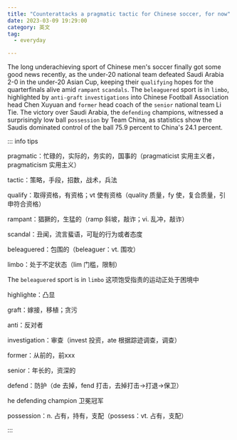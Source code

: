 ```yaml
---
title: "Counterattacks a pragmatic tactic for Chinese soccer, for now"
date: 2023-03-09 19:29:00
category: 英文
tag:
  - everyday

---
```


The long underachieving sport of Chinese men's soccer finally got some good news recently, as the under-20 national team defeated Saudi Arabia 2-0 in the under-20 Asian Cup, keeping their `qualifying` hopes for the quarterfinals alive amid `rampant` `scandals`. The `beleaguered` sport is in `limbo`, highlighted by `anti-graft` `investigations` into Chinese Football Association head Chen Xuyuan and `former` head coach of the `senior` national team Li Tie. The victory over Saudi Arabia, the `defending` champions, witnessed a surprisingly low ball `possession` by Team China, as statistics show the Saudis dominated control of the ball 75.9 percent to China's 24.1 percent.

::: info tips

pragmatic：忙碌的，实际的，务实的，国事的（pragmaticist 实用主义者，pragmaticism 实用主义）

tactic：策略，手段，招数，战术，兵法

qualify：取得资格，有资格；vt 使有资格（quality 质量，fy 使，复合质量，引申符合资格）

rampant：猖獗的，生猛的（ramp 斜坡，敲诈；vi. 乱冲，敲诈）

scandal：丑闻，流言蜚语，可耻的行为或者态度

beleaguered：包围的（beleaguer：vt. 围攻）

limbo：处于不定状态（lim 门槛，限制）

The `beleaguered` sport is in `limbo` 这项饱受指责的运动正处于困境中

highlighte：凸显

graft：嫁接，移植；贪污

anti：反对者

investigation：审查（invest 投资，ate 根据踪迹调查，调查）

former：从前的，前xxx

senior：年长的，资深的

defend：防护（de 去掉，fend 打击，去掉打击->打退->保卫）

he defending champion 卫冕冠军

possession：n. 占有，持有，支配（possess：vt. 占有，支配）

:::

